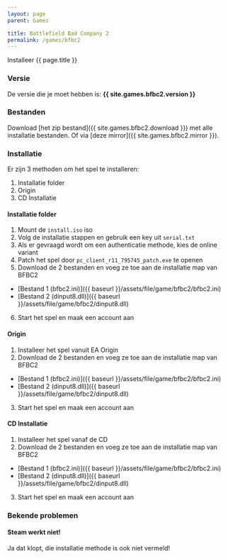 ```yaml
---
layout: page
parent: Games

title: Battlefield Bad Company 2
permalink: /games/bfbc2
---
```


Installeer {{ page.title }}

### Versie

De versie die je moet hebben is: **{{ site.games.bfbc2.version }}**

### Bestanden

Download [het zip bestand]({{ site.games.bfbc2.download }}) met alle installatie bestanden.
Of via [deze mirror]({{ site.games.bfbc2.mirror }}).

### Installatie

Er zijn 3 methoden om het spel te installeren:

1. Installatie folder
2. Origin
3. CD Installatie

#### Installatie folder

1. Mount de `install.iso` iso
2. Volg de installatie stappen en gebruik een key uit `serial.txt`
3. Als er gevraagd wordt om een authenticatie methode, kies de online variant
4. Patch het spel door `pc_client_r11_795745_patch.exe` te openen
5. Download de 2 bestanden en voeg ze toe aan de installatie map van BFBC2

* [Bestand 1 (bfbc2.ini)]({{ baseurl }}/assets/file/game/bfbc2/bfbc2.ini)
* [Bestand 2 (dinput8.dll)]({{ baseurl }}/assets/file/game/bfbc2/dinput8.dll)

6. Start het spel en maak een account aan

#### Origin

1. Installeer het spel vanuit EA Origin
2. Download de 2 bestanden en voeg ze toe aan de installatie map van BFBC2

* [Bestand 1 (bfbc2.ini)]({{ baseurl }}/assets/file/game/bfbc2/bfbc2.ini)
* [Bestand 2 (dinput8.dll)]({{ baseurl }}/assets/file/game/bfbc2/dinput8.dll)

3. Start het spel en maak een account aan

#### CD Installatie

1. Installeer het spel vanaf de CD
2. Download de 2 bestanden en voeg ze toe aan de installatie map van BFBC2

* [Bestand 1 (bfbc2.ini)]({{ baseurl }}/assets/file/game/bfbc2/bfbc2.ini)
* [Bestand 2 (dinput8.dll)]({{ baseurl }}/assets/file/game/bfbc2/dinput8.dll)

3. Start het spel en maak een account aan

### Bekende problemen

#### Steam werkt niet!

Ja dat klopt, die installatie methode is ook niet vermeld!

